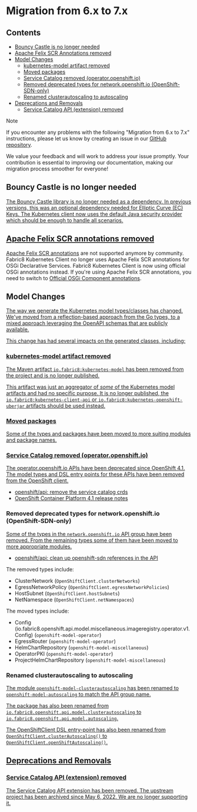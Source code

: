 # Migration from 6.x to 7.x

## Contents
- [Bouncy Castle is no longer needed](#bouncy-castle)
- [Apache Felix SCR Annotations removed](#apache-felix-scr-annotations)
- [Model Changes](#model-changes)
  - [kubernetes-model artifact removed](#kubernetes-model-artifact-removed)
  - [Moved packages](#model-changes-moved-packages)
  - [Service Catalog removed (operator.openshift.io)](#service-catalog-removed)
  - [Removed deprecated types for network.openshift.io (OpenShift-SDN-only)](#openshift-network-removed)
  - [Renamed clusterautoscaling to autoscaling](#openshift-clusterautoscaling-to-autoscaling)
- [Deprecations and Removals](#deprecations-and-removals)
  - [Service Catalog API (extension) removed](#service-catalog-extension) 


> [!NOTE]
> If you encounter any problems with the following "Migration from 6.x to 7.x" instructions, please let us know by creating an issue in our [GitHub repository](https://github.com/fabric8io/kubernetes-client/issues).
>
> We value your feedback and will work to address your issue promptly.
> Your contribution is essential to improving our documentation, making our migration process smoother for everyone!

## Bouncy Castle is no longer needed <a href="#bouncy-castle" id="bouncy-castle"/>

The Bouncy Castle library is no longer needed as a dependency.
In previous versions, this was an optional dependency needed for Elliptic Curve (EC) Keys.
The Kubernetes client now uses the default Java security provider which should be enough to handle all scenarios.

## Apache Felix SCR annotations removed <a href="#apache-felix-scr-annotations" id="apache-felix-scr-annotations" />

[Apache Felix SCR annotations](https://felix.apache.org/documentation/subprojects/apache-felix-maven-scr-plugin/scr-annotations.html) are not supported anymore by community. Fabric8 Kubernetes Client no longer uses Apache Felix SCR annotations for OSGi
Declarative Services. Fabric8 Kubernetes Client is now using official OSGi annotations instead. If you're using Apache Felix SCR
annotations, you need to switch to [Official OSGi Component annotations](https://docs.osgi.org/javadoc/r6/cmpn/org/osgi/service/component/annotations/package-summary.html).

## Model Changes <a href="#model-changes" id="model-changes"/>

The way we generate the Kubernetes model types/classes has changed.
We've moved from a reflection-based approach from the Go types, to a mixed approach leveraging the OpenAPI schemas that are publicly available.

This change has had several impacts on the generated classes, including:

### kubernetes-model artifact removed <a href="#kubernetes-model-artifact-removed" id="kubernetes-model-artifact-removed"/>

The Maven artifact `io.fabric8:kubernetes-model` has been removed from the project and is no longer published.

This artifact was just an aggregator of _some_ of the Kubernetes model artifacts and had no specific purpose.
It is no longer published, the `io.fabric8:kubernetes-client-api` or `io.fabric8:kubernetes-openshift-uberjar` artifacts should be used instead.

### Moved packages <a href="#model-changes-moved-packages" id="model-changes-moved-packages"/>

Some of the types and packages have been moved to more suiting modules and package names.

### Service Catalog removed (operator.openshift.io) <a href="#service-catalog-removed" id="service-catalog-removed"/>

The operator.openshift.io APIs have been deprecated since OpenShift 4.1.
The model types and DSL entry points for these APIs have been removed from the OpenShift client.
- [openshift/api: remove the service catalog crds](https://github.com/openshift/api/pull/596)
- [OpenShift Container Platform 4.1 release notes](https://docs.openshift.com/container-platform/4.1/release_notes/ocp-4-1-release-notes.html#ocp-4-1-service-broker-service-catalog-deprecation)

### Removed deprecated types for network.openshift.io (OpenShift-SDN-only) <a href="#openshift-network-removed" id="openshift-network-removed" />

Some of the types in the `network.openshift.io` API group have been removed.
From the remaining types some of them have been moved to more appropriate modules.
- [openshift/api: clean up openshift-sdn references in the API](https://github.com/openshift/api/pull/1981)

The removed types include:
- ClusterNetwork (`OpenShiftClient.clusterNetworks`)
- EgressNetworkPolicy (`OpenShiftClient.egressNetworkPolicies`)
- HostSubnet (`OpenShiftClient.hostSubnets`)
- NetNamespace (`OpenShiftClient.netNamespaces`)

The moved types include:
- Config (io.fabric8.openshift.api.model.miscellaneous.imageregistry.operator.v1.Config) (`openshift-model-operator`)
- EgressRouter (`openshift-model-operator`)
- HelmChartRepository (`openshift-model-miscellaneous`)
- OperatorPKI (`openshift-model-operator`)
- ProjectHelmChartRepository (`openshift-model-miscellaneous`)

### Renamed clusterautoscaling to autoscaling <a href="#openshift-clusterautoscaling-to-autoscaling" id="openshift-clusterautoscaling-to-autoscaling" />

The module `openshift-model-clusterautoscaling` has been renamed to `openshift-model-autoscaling` to match the API group name.

The package has also been renamed from `io.fabric8.openshift.api.model.clusterautoscaling` to `io.fabric8.openshift.api.model.autoscaling`.

The OpenShiftClient DSL entry-point has also been renamed from `OpenShiftClient.clusterAutoscaling()` to `OpenShiftClient.openShiftAutoscaling()`.

## Deprecations and Removals <a href="#deprecations-and-removals" id="deprecations-and-removals"/>

### Service Catalog API (extension) removed <a href="#service-catalog-extension" id="service-catalog-extension"/>

The Service Catalog API extension has been removed.
The upstream project has been archived since May 6, 2022.
We are no longer supporting it.
